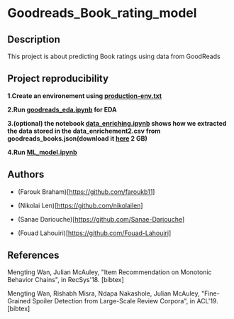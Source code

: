 # Goodreads_Book_rating_model
## Description
This project is about predicting Book ratings using data from GoodReads

## Project reproducibility

**1.Create an environement using [production-env.txt](https://github.com/ML-GROUP-2023/Goodreads_Book_rating_model/blob/main/production-env.txt)**

**2.Run [goodreads_eda.ipynb](https://github.com/ML-GROUP-2023/Goodreads_Book_rating_model/blob/main/goodreads_eda.ipynb) for EDA**

**3.(optional) the notebook [data_enriching.ipynb](https://github.com/ML-GROUP-2023/Goodreads_Book_rating_model/blob/main/data_enriching.ipynb) shows how we extracted the data stored in the data_enrichement2.csv
from goodreads_books.json(download it [here](https://sites.google.com/eng.ucsd.edu/ucsdbookgraph/home) 2 GB)**

**4.Run [ML_model.ipynb](https://github.com/ML-GROUP-2023/Goodreads_Book_rating_model/blob/main/ML_model.ipynb)**


## Authors
* (Farouk Braham)[https://github.com/faroukb11]

* (Nikolai Len)[https://github.com/nikolailen]

* (Sanae Dariouche)[https://github.com/Sanae-Dariouche]

* (Fouad Lahouiri)[https://github.com/Fouad-Lahouiri]
## References
Mengting Wan, Julian McAuley, "Item Recommendation on Monotonic Behavior Chains", in RecSys'18.  [bibtex]

Mengting Wan, Rishabh Misra, Ndapa Nakashole, Julian McAuley, "Fine-Grained Spoiler Detection from Large-Scale Review Corpora", in ACL'19. [bibtex]
